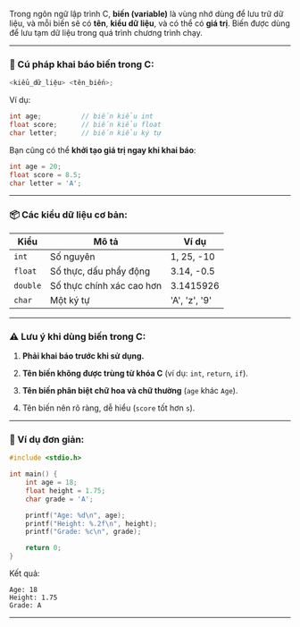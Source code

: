 Trong ngôn ngữ lập trình C, **biến (variable)** là vùng nhớ dùng để lưu trữ dữ liệu, và mỗi biến sẽ có **tên**, **kiểu dữ liệu**, và có thể có **giá trị**. Biến được dùng để lưu tạm dữ liệu trong quá trình chương trình chạy.

---

### 🧱 Cú pháp khai báo biến trong C:

```c
<kiểu_dữ_liệu> <tên_biến>;
```

Ví dụ:

```c
int age;          // biến kiểu int
float score;      // biến kiểu float
char letter;      // biến kiểu ký tự
```

Bạn cũng có thể **khởi tạo giá trị ngay khi khai báo**:

```c
int age = 20;
float score = 8.5;
char letter = 'A';
```

---

### 📦 Các kiểu dữ liệu cơ bản:

|Kiểu|Mô tả|Ví dụ|
|---|---|---|
|`int`|Số nguyên|1, 25, -10|
|`float`|Số thực, dấu phẩy động|3.14, -0.5|
|`double`|Số thực chính xác cao hơn|3.1415926|
|`char`|Một ký tự|'A', 'z', '9'|

---

### ⚠️ Lưu ý khi dùng biến trong C:

1. **Phải khai báo trước khi sử dụng.**
    
2. **Tên biến không được trùng từ khóa C** (ví dụ: `int`, `return`, `if`).
    
3. **Tên biến phân biệt chữ hoa và chữ thường** (`age` khác `Age`).
    
4. Tên biến nên rõ ràng, dễ hiểu (`score` tốt hơn `s`).
    

---

### 🧪 Ví dụ đơn giản:

```c
#include <stdio.h>

int main() {
    int age = 18;
    float height = 1.75;
    char grade = 'A';

    printf("Age: %d\n", age);
    printf("Height: %.2f\n", height);
    printf("Grade: %c\n", grade);

    return 0;
}
```

Kết quả:

```
Age: 18
Height: 1.75
Grade: A
```

---
